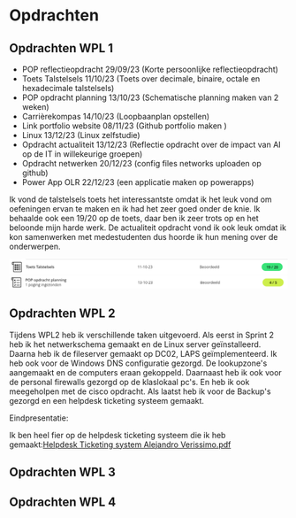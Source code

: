# Opdrachten

## Opdrachten WPL 1
- POP reflectieopdracht 29/09/23 (Korte persoonlijke reflectieopdracht)
- Toets Talstelsels 11/10/23 (Toets over decimale, binaire, octale en hexadecimale talstelsels)
- POP opdracht planning 13/10/23 (Schematische planning maken van 2 weken)
- Carrièrekompas 14/10/23 (Loopbaanplan opstellen)
- Link portfolio website 08/11/23 (Github portfolio maken )
- Linux 13/12/23 (Linux zelfstudie)
- Opdracht actualiteit 13/12/23 (Reflectie opdracht over de impact van AI op de IT in willekeurige groepen)
- Opdracht netwerken 20/12/23 (config files networks uploaden op github)
- Power App OLR 22/12/23 (een applicatie maken op powerapps)

Ik vond de talstelsels toets het interessantste omdat ik het leuk vond om oefeningen ervan te maken en ik had het zeer goed onder de knie. Ik behaalde ook een 19/20 op de toets, daar ben ik zeer trots op en het beloonde mijn harde werk. 
De actualiteit opdracht vond ik ook leuk omdat ik kon samenwerken met medestudenten dus hoorde ik hun mening over de onderwerpen.

![](./talstelsel.png?raw=true)
![](./pop.png?raw=true)




## Opdrachten WPL 2
Tijdens WPL2 heb ik verschillende taken uitgevoerd. Als eerst in Sprint 2 heb ik het netwerkschema gemaakt en de Linux server geïnstalleerd. Daarna heb ik de fileserver gemaakt op DC02, LAPS geïmplementeerd. Ik heb ook voor de Windows DNS configuratie gezorgd. De lookupzone's aangemaakt en de computers eraan gekoppeld. Daarnaast heb ik ook voor de personal firewalls gezorgd op de klaslokaal pc's. En heb ik ook meegeholpen met de cisco opdracht. Als laatst heb ik voor de Backup's gezorgd en een helpdesk ticketing systeem gemaakt.

Eindpresentatie:

Ik ben heel fier op de helpdesk ticketing systeem die ik heb gemaakt:[Helpdesk Ticketing system Alejandro Verissimo.pdf](https://github.com/PXL-Digital-SNE-Werkplekleren/portfolio-AlejandroVerissimoPXL/files/15473352/Helpdesk.Ticketing.system.Alejandro.Verissimo.pdf)

## Opdrachten WPL 3

## Opdrachten WPL 4
